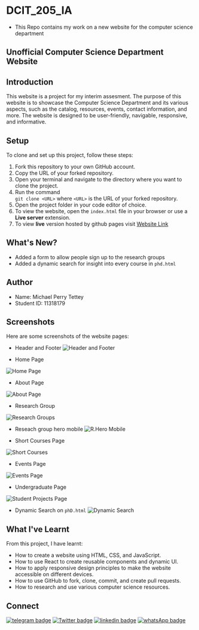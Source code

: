 # DCIT_205_IA

- This Repo contains my work on a new website for the computer science department

## Unofficial Computer Science Department Website

## Introduction

This website is a project for my interim assesment. The purpose of this website is to showcase the Computer Science Department and its various aspects, such as the catalog, resources, events, contact information, and more. The website is designed to be user-friendly, navigable, responsive, and informative.

## Setup

To clone and set up this project, follow these steps:

1. Fork this repository to your own GitHub account.
2. Copy the URL of your forked repository.
3. Open your terminal and navigate to the directory where you want to clone the project.
4. Run the command  
```git clone <URL>```
where
`<URL>`
 is the URL of your forked repository.
5. Open the project folder in your code editor of choice.
6. To view the website, open the `index.html` file in your browser or use a **Live server** extension.
7. To view **live** version hosted by github pages visit
[Website Link](https://michaelperryjnr.github.io/11318179_DCIT205)

## What's New?

- Added a form to allow people sign up to the research groups
- Added a dynamic search for insight into every course in `phd.html`

## Author

- Name: Michael Perry Tettey
- Student ID: 11318179

## Screenshots

Here are some screenshots of the website pages:

- Header and Footer
![Header and Footer](assets/images/screenshots/header%20and%20footer.png)

- Home Page

![Home Page](assets/images/screenshots/index.png)

- About Page

![About Page](assets/images/screenshots/about.png)

- Research Group

![Research Groups](assets/images/screenshots/research.png)

- Reseach group hero mobile
![R.Hero Mobile](assets/images/screenshots/researchgroups-mobile.png)

- Short Courses Page

![Short Courses](assets/images/screenshots/shortcourses.png)

- Events Page

![Events Page](assets/images/screenshots/events.png)

- Undergraduate Page

![Student Projects Page](assets/images/screenshots/undergrad.png)

- Dynamic Search on `phD.html`
![Dynamic Search](assets/images/screenshots/dynamic%20search.png)

## What I've Learnt

From this project, I have learnt:

- How to create a website using HTML, CSS, and JavaScript.
- How to use React to create reusable components and dynamic UI.
- How to apply responsive design principles to make the website accessible on different devices.
- How to use GitHub to fork, clone, commit, and create pull requests.
- How to research and use various computer science resources.

## Connect

[![telegram badge](https://img.shields.io/badge/MICHAELPERRYJNR-30302f?style=for-the-badge&logo=telegram)](https://t.me/michaelperryjnr)
[![Twitter badge](https://img.shields.io/badge/MICAELPERRYJNR-30302f?style=for-the-badge&logo=twitter)](https://twitter.com/michaelperryjnr)
[![linkedin badge](https://img.shields.io/badge/linkedIn-30302f?style=for-the-badge&logo=linkedin)](https://www.linkedin.com/in/mptettey)
[![whatsApp badge](https://img.shields.io/badge/MIKE-30302f?style=for-the-badge&logo=whatsapp)](https://wa.me/233208860872?text=Hello%20Mike!%20I%27m%20coming%20from%20your%20Github%20profile)
